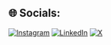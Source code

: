 
## 🌐 Socials:
 [![Instagram](https://img.shields.io/badge/Instagram-%23E4405F.svg?logo=Instagram&logoColor=white)](https://instagram.com/vachhani_utsav) [![LinkedIn](https://img.shields.io/badge/LinkedIn-%230077B5.svg?logo=linkedin&logoColor=white)](https://linkedin.com/in/vachhani-utsav-21ut75) [![X](https://img.shields.io/badge/X-black.svg?logo=X&logoColor=white)](https://x.com/ut_vachhani2115) 

